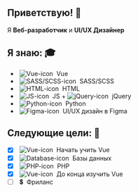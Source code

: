 ## Приветствую! :wave:
Я **Веб-разработчик** и **UI/UX Дизайнер**
## Я знаю: :mortar_board:
+ &nbsp;![Vue-icon](https://icons-for-free.com/download-icon-vscode+icons+type+vue-1324451518241566316_16.ico "Vue")&nbsp; Vue
+ &nbsp;![SASS/SCSS-icon](https://icons-for-free.com/download-icon-vscode+icons+type+sass-1324451479797646865_16.ico "SASS/SCSS")&nbsp; SASS/SCSS
+ &nbsp;![HTML-icon](https://icons.iconarchive.com/icons/cornmanthe3rd/plex/16/Other-html-5-icon.png "HTML")&nbsp; HTML
+ &nbsp;![JS-icon](https://icons-for-free.com/download-icon-vscode+icons+type+js+official-1324451337700789263_16.ico "JS")&nbsp; JS + ![jQuery-icon](https://icons-for-free.com/download-icon-jquery+plain+wordmark-1324760551482442006_16.ico "jQuery")&nbsp; jQuery
+ &nbsp;![Python-icon](https://icons-for-free.com/download-icon-python-1330289850686212316_16.ico "Python")&nbsp; Python
+ &nbsp;![Figma-icon](https://icons-for-free.com/download-icon-figma+product+prototyping+soft+icon-1320168267226111826_16.ico "Figma")&nbsp; UI/UX дизайн в Figma
## Следующие цели: :triangular_flag_on_post:
- [X] &nbsp;![Vue-icon](https://icons-for-free.com/download-icon-vscode+icons+type+vue-1324451518241566316_16.ico "Vue")&nbsp; Начать учить Vue
- [X] &nbsp;![Database-icon](https://icons-for-free.com/download-icon-database+76-131988545497319222_16.ico "Database")&nbsp; Базы данных
- [X] &nbsp;![PHP-icon](https://icons-for-free.com/download-icon-php+plain-1324760555060951567_16.ico "PHP")&nbsp; PHP
- [X] &nbsp;![Vue-icon](https://icons-for-free.com/download-icon-vscode+icons+type+vue-1324451518241566316_16.ico "Vue")&nbsp; До конца изучить Vue
- [ ] &nbsp;:heavy_dollar_sign:&nbsp; Фриланс
